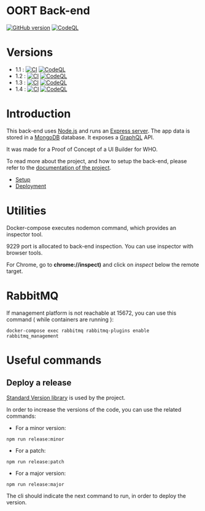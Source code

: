 OORT Back-end
=======
[![GitHub version](https://img.shields.io/github/v/release/ReliefApplications/oort-backend)](https://img.shields.io/github/v/release/ReliefApplications/oort-backend)
[![CodeQL](https://github.com/ReliefApplications/oort-backend/actions/workflows/codeql-analysis.yml/badge.svg)](https://github.com/ReliefApplications/oort-backend/actions/workflows/codeql-analysis.yml)

# Versions

* 1.1 : [![CI](https://github.com/ReliefApplications/oort-backend/actions/workflows/ci.yml/badge.svg?branch=hotfix-1.1.5)](https://github.com/ReliefApplications/oort-backend/actions/workflows/ci.yml) [![CodeQL](https://github.com/ReliefApplications/oort-backend/actions/workflows/codeql-analysis.yml/badge.svg?branch=hotfix-1.1.5)](https://github.com/ReliefApplications/oort-backend/actions/workflows/codeql-analysis.yml)
* 1.2 : [![CI](https://github.com/ReliefApplications/oort-backend/actions/workflows/ci.yml/badge.svg?branch=release-1.2.0)](https://github.com/ReliefApplications/oort-backend/actions/workflows/ci.yml) [![CodeQL](https://github.com/ReliefApplications/oort-backend/actions/workflows/codeql-analysis.yml/badge.svg?branch=release-1.2.0)](https://github.com/ReliefApplications/oort-backend/actions/workflows/codeql-analysis.yml)
* 1.3 : [![CI](https://github.com/ReliefApplications/oort-backend/actions/workflows/ci.yml/badge.svg?branch=release-1.3.0)](https://github.com/ReliefApplications/oort-backend/actions/workflows/ci.yml) [![CodeQL](https://github.com/ReliefApplications/oort-backend/actions/workflows/codeql-analysis.yml/badge.svg?branch=release-1.3.0)](https://github.com/ReliefApplications/oort-backend/actions/workflows/codeql-analysis.yml)
* 1.4 : [![CI](https://github.com/ReliefApplications/oort-backend/actions/workflows/ci.yml/badge.svg?branch=release-1.3.0)](https://github.com/ReliefApplications/oort-backend/actions/workflows/ci.yml) [![CodeQL](https://github.com/ReliefApplications/oort-backend/actions/workflows/codeql-analysis.yml/badge.svg?branch=release-1.4.0)](https://github.com/ReliefApplications/oort-backend/actions/workflows/codeql-analysis.yml)

# Introduction

This back-end uses [Node.js](https://nodejs.org) and runs an [Express server](https://expressjs.com). The app data is stored in a [MongoDB](https://www.mongodb.com) database. It exposes a [GraphQL](https://graphql.org/) API.

It was made for a Proof of Concept of a UI Builder for WHO.

To read more about the project, and how to setup the back-end, please refer to the [documentation of the project](https://gitlab.com/who-ems/ui-doc).

*   [Setup](https://gitlab.com/who-ems/ui-doc#how-to-setup)
*   [Deployment](https://gitlab.com/who-ems/ui-doc#how-to-deploy)

# Utilities

Docker-compose executes nodemon command, which provides an inspector tool.

9229 port is allocated to back-end inspection. You can use inspector with browser tools.

For Chrome, go to **chrome://inspect)** and click on *inspect* below the remote target.

# RabbitMQ

If management platform is not reachable at 15672, you can use this command ( while containers are running ):

```
docker-compose exec rabbitmq rabbitmq-plugins enable rabbitmq_management
```

# Useful commands

## Deploy a release

[Standard Version library](https://github.com/conventional-changelog/standard-version) is used by the project.

In order to increase the versions of the code, you can use the related commands:

- For a minor version:

```
npm run release:minor
```

- For a patch:

```
npm run release:patch
```

- For a major version:

```
npm run release:major
```

The cli should indicate the next command to run, in order to deploy the version.

